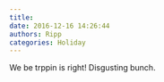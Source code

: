 ```yaml
---
title: 
date: 2016-12-16 14:26:44
authors: Ripp
categories: Holiday
---
```


 We be trppin is right!
Disgusting bunch.